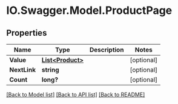 # IO.Swagger.Model.ProductPage
## Properties

Name | Type | Description | Notes
------------ | ------------- | ------------- | -------------
**Value** | [**List&lt;Product&gt;**](Product.md) |  | [optional] 
**NextLink** | **string** |  | [optional] 
**Count** | **long?** |  | [optional] 

[[Back to Model list]](../README.md#documentation-for-models) [[Back to API list]](../README.md#documentation-for-api-endpoints) [[Back to README]](../README.md)

